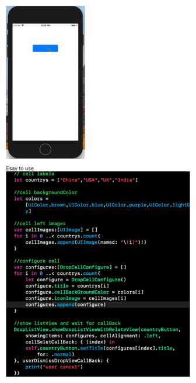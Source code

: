 ![image](https://github.com/fcdv1/DropListView/blob/master/DropListView/DropListView/useDemo.gif)

Esay to use
![image](https://github.com/fcdv1/DropListView/blob/master/DropListView/DropListView/howToUse.png)

